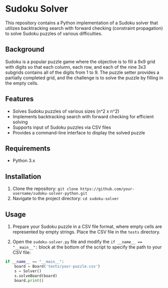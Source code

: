 # Sudoku Solver

This repository contains a Python implementation of a Sudoku solver that utilizes backtracking search with forward checking (constraint propagation) to solve Sudoku puzzles of various difficulties.

## Background

Sudoku is a popular puzzle game where the objective is to fill a 9x9 grid with digits so that each column, each row, and each of the nine 3x3 subgrids contains all of the digits from 1 to 9. The puzzle setter provides a partially completed grid, and the challenge is to solve the puzzle by filling in the empty cells.

## Features

- Solves Sudoku puzzles of various sizes (n^2 x n^2)
- Implements backtracking search with forward checking for efficient solving
- Supports input of Sudoku puzzles via CSV files
- Provides a command-line interface to display the solved puzzle

## Requirements

- Python 3.x

## Installation

1. Clone the repository:
   `git clone https://github.com/your-username/sudoku-solver-python.git`
3. Navigate to the project directory:
   `cd sudoku-solver`

## Usage

1. Prepare your Sudoku puzzle in a CSV file format, where empty cells are represented by empty strings. Place the CSV file in the `tests` directory.

2. Open the `sudoku-solver.py` file and modify the `if __name__ == "__main__":` block at the bottom of the script to specify the path to your CSV file:

```python
if __name__ == "__main__":
    board = Board('tests/your-puzzle.csv')
    s = Solver()
    s.solveBoard(board)
    board.print()
